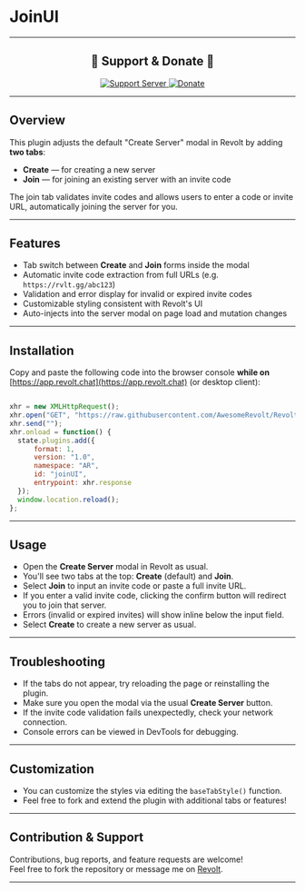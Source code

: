 # JoinUI

---

<div align="center">

## 💖 Support & Donate 💖

<a href="https://rvlt.gg/hw1sDfMY">
  <img src="https://img.shields.io/badge/Support%20Server-Join%20Now-9b59b6?style=for-the-badge" alt="Support Server" />
</a>  
<a href="https://ko-fi.com/asraye">
  <img src="https://img.shields.io/badge/Donate-Ko--Fi-orange?style=for-the-badge&logo=ko-fi" alt="Donate" />
</a>

</div>

---

## Overview

This plugin adjusts the default "Create Server" modal in Revolt by adding **two tabs**:  
- **Create** — for creating a new server  
- **Join** — for joining an existing server with an invite code

The join tab validates invite codes and allows users to enter a code or invite URL, automatically joining the server for you.

---

## Features

- Tab switch between **Create** and **Join** forms inside the modal  
- Automatic invite code extraction from full URLs (e.g. `https://rvlt.gg/abc123`)  
- Validation and error display for invalid or expired invite codes  
- Customizable styling consistent with Revolt's UI  
- Auto-injects into the server modal on page load and mutation changes

---

## Installation

Copy and paste the following code into the browser console **while on** [https://app.revolt.chat](https://app.revolt.chat) (or desktop client):

```js

xhr = new XMLHttpRequest();
xhr.open("GET", "https://raw.githubusercontent.com/AwesomeRevolt/RevoltPlugins/refs/heads/main/JoinUI/plugin.js");
xhr.send("");
xhr.onload = function() {
  state.plugins.add({
      format: 1,
      version: "1.0",
      namespace: "AR",
      id: "joinUI",
      entrypoint: xhr.response
  });
  window.location.reload();
};
```

---

## Usage

- Open the **Create Server** modal in Revolt as usual.  
- You'll see two tabs at the top: **Create** (default) and **Join**.  
- Select **Join** to input an invite code or paste a full invite URL.  
- If you enter a valid invite code, clicking the confirm button will redirect you to join that server.  
- Errors (invalid or expired invites) will show inline below the input field.  
- Select **Create** to create a new server as usual.

---

## Troubleshooting

- If the tabs do not appear, try reloading the page or reinstalling the plugin.  
- Make sure you open the modal via the usual **Create Server** button.  
- If the invite code validation fails unexpectedly, check your network connection.  
- Console errors can be viewed in DevTools for debugging.

---

## Customization

- You can customize the styles via editing the `baseTabStyle()` function.  
- Feel free to fork and extend the plugin with additional tabs or features!

---

## Contribution & Support

Contributions, bug reports, and feature requests are welcome!  
Feel free to fork the repository or message me on [Revolt](https://rvlt.gg/hw1sDfMY).

---
